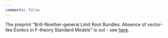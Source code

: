 ```yaml
---
comments: false
---
```


The preprint "Brill-Noether-general Limit Root Bundles: Absence of vector-like Exotics in F-theory Standard Models" is out - see [here](https://arxiv.org/abs/2205.00008v2).
